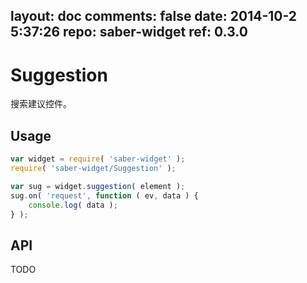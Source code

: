 layout: doc
comments: false
date: 2014-10-2 5:37:26
repo: saber-widget
ref: 0.3.0
---

# Suggestion

搜索建议控件。


## Usage

``` javascript
var widget = require( 'saber-widget' );
require( 'saber-widget/Suggestion' );

var sug = widget.suggestion( element );
sug.on( 'request', function ( ev, data ) {
    console.log( data );
} );
```

## API

TODO

